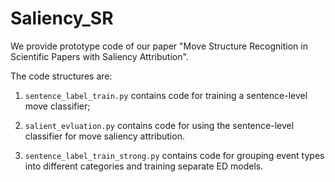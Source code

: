 # Saliency_SR

We provide prototype code of our paper "Move Structure Recognition in Scientific Papers with Saliency Attribution".

The code structures are:

1) `sentence_label_train.py` contains code for training a sentence-level move classifier; 

2) `salient_evluation.py` contains code for using the sentence-level classifier for move saliency attribution.

3) `sentence_label_train_strong.py` contains code for grouping event types into different categories and training separate ED models.

